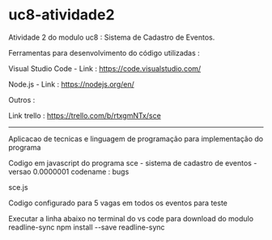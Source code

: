# uc8-atividade2

Atividade 2 do modulo uc8 : Sistema de Cadastro de Eventos.

Ferramentas para desenvolvimento do código utilizadas :

Visual Studio Code - Link : https://code.visualstudio.com/

Node.js - Link : https://nodejs.org/en/

Outros :

Link trello : https://trello.com/b/rtxgmNTx/sce

----------------------------------------------------------------------

Aplicacao de tecnicas e linguagem de programação para implementação do programa

Codigo em javascript do programa sce - sistema de cadastro de eventos - versao 0.0000001 codename : bugs 

sce.js

Codigo configurado para 5 vagas em todos os eventos para teste

Executar a linha abaixo no terminal do vs code para download do modulo readline-sync
npm install --save readline-sync




